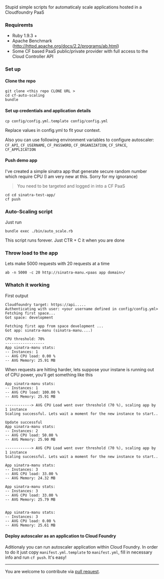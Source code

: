 Stupid simple scripts for automaticaly scale applications hosted in a Cloudfoundry PaaS


### Requiremts
- Ruby 1.9.3 +
- Apache Benchmark (http://httpd.apache.org/docs/2.2/programs/ab.html)
- Some CF based PaaS public/private provider with full access to the Cloud Controller API

### Set up

#### Clone the repo
```
git clone <this repo CLONE URL >
cd cf-auto-scaling
bundle
```

#### Set up credentials and application details
```
cp config/config.yml.template config/config.yml
```
Replace values in config.yml to fit your context. 

Also you can use following environment variables to configure autoscaler: `CF_API`, `CF_USERNAME`, `CF_PASSWORD`, `CF_ORGANIZATION`, `CF_SPACE`, `CF_APPLICATION`

#### Push demo app
I've created a simple sinatra app that generate secure random number which require CPU (I am very new at this. 
Sorry for my ignorance)
> You need to be targeted and logged in into a CF PaaS

```
cd cd sinatra-test-app/
cf push
```


### Auto-Scaling script
Just run 
```
bundle exec ./bin/auto_scale.rb
```
This script runs forever. Just CTR + C it when you are done

### Throw load to the app
Lets make 5000 requests with 20 requests at a time
```
ab -n 5000 -c 20 http://sinatra-manu.<paas app domain>/
```

### Whatch it working
First output
```
Cloudfoundry target: https://api.....
Authenticating with user: <your username defined in config/config.yml>
Fetching first space...
Got space: development

Fetching first app from space development ...
Got app: sinatra-manu (sinatra-manu....)

CPU threshold: 70%
------------------
App sinatra-manu stats:
-- Instances: 1
-- AVG CPU load: 0.00 %
-- AVG Memory: 25.91 MB
```

When requests are hitting harder, lets suppose your instane is running out of CPU power, you'll get something
like this
```
App sinatra-manu stats:
-- Instances: 1
-- AVG CPU load: 100.00 %
-- AVG Memory: 25.91 MB

------------> AVG CPU Load went over threshold (70 %), scaling app by 1 instance
Scaling successful. Lets wait a moment for the new instance to start..

Update successful
App sinatra-manu stats:
-- Instances: 2
-- AVG CPU load: 50.00 %
-- AVG Memory: 25.90 MB

------------> AVG CPU Load went over threshold (70 %), scaling app by 1 instance
Scaling successful. Lets wait a moment for the new instance to start..

App sinatra-manu stats:
-- Instances: 3
-- AVG CPU load: 33.00 %
-- AVG Memory: 24.32 MB

App sinatra-manu stats:
-- Instances: 3
-- AVG CPU load: 33.00 %
-- AVG Memory: 25.79 MB


App sinatra-manu stats:
-- Instances: 3
-- AVG CPU load: 0.00 %
-- AVG Memory: 25.61 MB
```

#### Deploy autoscaler as an application to Cloud Foundry

Aditionaly you can run autoscaler application within Cloud Foundry. In order to do it just copy `manifest.yml.template` to `manifest.yml`, fill in necessary info and run `cf push`. It's easy!

___
You are welcome to contribute via [pull request](https://help.github.com/articles/using-pull-requests).
